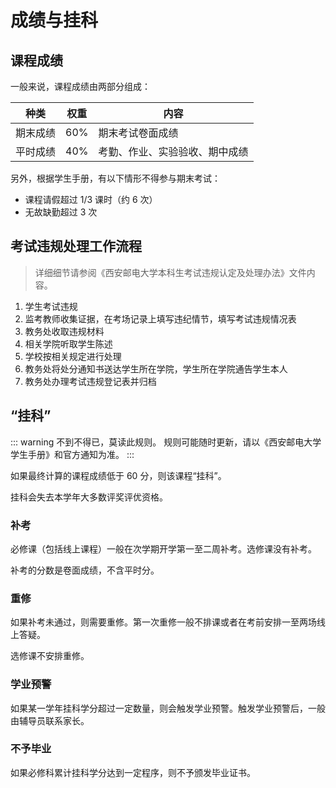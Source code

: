 # 成绩与挂科

<Disclaimer />

## 课程成绩

一般来说，课程成绩由两部分组成：

| 种类     | 权重 | 内容                           |
| -------- | ---- | ------------------------------ |
| 期末成绩 | 60%  | 期末考试卷面成绩               |
| 平时成绩 | 40%  | 考勤、作业、实验验收、期中成绩 |

另外，根据学生手册，有以下情形不得参与期末考试：

- 课程请假超过 1/3 课时（约 6 次）
- 无故缺勤超过 3 次

## 考试违规处理工作流程

> 详细细节请参阅《西安邮电大学本科生考试违规认定及处理办法》文件内容。

1. 学生考试违规
2. 监考教师收集证据，在考场记录上填写违纪情节，填写考试违规情况表
3. 教务处收取违规材料
4. 相关学院听取学生陈述
5. 学校按相关规定进行处理
6. 教务处将处分通知书送达学生所在学院，学生所在学院通告学生本人
7. 教务处办理考试违规登记表并归档

## “挂科”

::: warning 不到不得已，莫读此规则。
规则可能随时更新，请以《西安邮电大学学生手册》和官方通知为准。
:::

如果最终计算的课程成绩低于 60 分，则该课程“挂科”。

挂科会失去本学年大多数评奖评优资格。

### 补考

必修课（包括线上课程）一般在次学期开学第一至二周补考。选修课没有补考。

补考的分数是卷面成绩，不含平时分。

### 重修

如果补考未通过，则需要重修。第一次重修一般不排课或者在考前安排一至两场线上答疑。

选修课不安排重修。

### 学业预警

如果某一学年挂科学分超过一定数量，则会触发学业预警。触发学业预警后，一般由辅导员联系家长。

### 不予毕业

如果必修科累计挂科学分达到一定程序，则不予颁发毕业证书。
